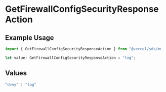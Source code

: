 # GetFirewallConfigSecurityResponseAction

## Example Usage

```typescript
import { GetFirewallConfigSecurityResponseAction } from "@vercel/sdk/models/operations/getfirewallconfig.js";

let value: GetFirewallConfigSecurityResponseAction = "log";
```

## Values

```typescript
"deny" | "log"
```